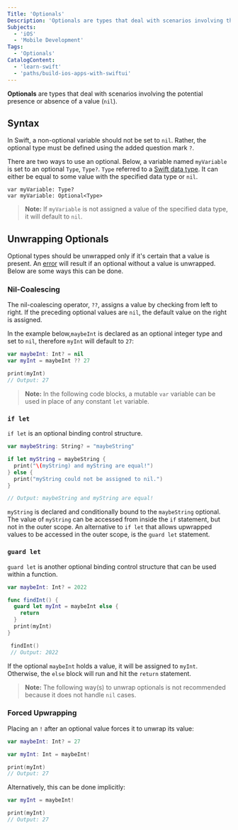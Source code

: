 ```yaml
---
Title: 'Optionals'
Description: 'Optionals are types that deal with scenarios involving the potential presence or absence of a value (nil).'
Subjects:
  - 'iOS'
  - 'Mobile Development'
Tags:
  - 'Optionals'
CatalogContent:
  - 'learn-swift'
  - 'paths/build-ios-apps-with-swiftui'
---
```


**Optionals** are types that deal with scenarios involving the potential presence or absence of a value (`nil`).

## Syntax

In Swift, a non-optional variable should not be set to `nil`. Rather, the optional type must be defined using the added question mark `?`.

There are two ways to use an optional. Below, a variable named `myVariable` is set to an optional `Type`, `Type?`. `Type` referred to a [Swift data type](https://www.codecademy.com/resources/docs/swift/data-types). It can either be equal to some value with the specified data type or `nil`.

```pseudo
var myVariable: Type?
var myVariable: Optional<Type>
```

> **Note:** If `myVariable` is not assigned a value of the specified data type, it will default to `nil`.

## Unwrapping Optionals

Optional types should be unwrapped only if it's certain that a value is present. An [error](https://www.codecademy.com/resources/docs/general/error) will result if an optional without a value is unwrapped. Below are some ways this can be done.

### Nil-Coalescing

The nil-coalescing operator, `??`, assigns a value by checking from left to right. If the preceding optional values are `nil`, the default value on the right is assigned.

In the example below,`maybeInt` is declared as an optional integer type and set to `nil`, therefore `myInt` will default to `27`:

```swift
var maybeInt: Int? = nil
var myInt = maybeInt ?? 27

print(myInt)
// Output: 27
```

> **Note:** In the following code blocks, a mutable `var` variable can be used in place of any constant `let` variable.

### `if let`

`if let` is an optional binding control structure.

```swift
var maybeString: String? = "maybeString"

if let myString = maybeString {
  print("\(myString) and myString are equal!")
} else {
  print("myString could not be assigned to nil.")
}

// Output: maybeString and myString are equal!
```

`myString` is declared and conditionally bound to the `maybeString` optional. The value of `myString` can be accessed from inside the `if` statement, but not in the outer scope. An alternative to `if let` that allows upwrapped values to be accessed in the outer scope, is the `guard let` statement.

### `guard let`

`guard let` is another optional binding control structure that can be used within a function.

```swift
var maybeInt: Int? = 2022

func findInt() {
  guard let myInt = maybeInt else {
    return
  }
  print(myInt)
}

 findInt()
 // Output: 2022
```

If the optional `maybeInt` holds a value, it will be assigned to `myInt`. Otherwise, the `else` block will run and hit the `return` statement.

> **Note:** The following way(s) to unwrap optionals is not recommended because it does not handle `nil` cases.

### Forced Upwrapping

Placing an `!` after an optional value forces it to unwrap its value:

```swift
var maybeInt: Int? = 27

var myInt: Int = maybeInt!

print(myInt)
// Output: 27
```

Alternatively, this can be done implicitly:

```swift
var myInt = maybeInt!

print(myInt)
// Output: 27
```
